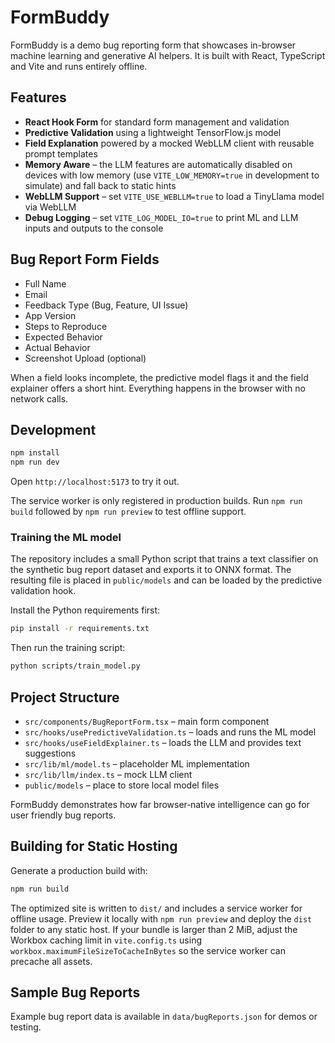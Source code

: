 # FormBuddy

FormBuddy is a demo bug reporting form that showcases in-browser machine learning and generative AI helpers. It is built with React, TypeScript and Vite and runs entirely offline.

## Features

- **React Hook Form** for standard form management and validation
- **Predictive Validation** using a lightweight TensorFlow.js model
- **Field Explanation** powered by a mocked WebLLM client with reusable prompt templates
- **Memory Aware** – the LLM features are automatically disabled on devices with low memory (use `VITE_LOW_MEMORY=true` in development to simulate) and fall back to static hints
- **WebLLM Support** – set `VITE_USE_WEBLLM=true` to load a TinyLlama model via WebLLM
- **Debug Logging** – set `VITE_LOG_MODEL_IO=true` to print ML and LLM inputs and outputs to the console

## Bug Report Form Fields

- Full Name
- Email
- Feedback Type (Bug, Feature, UI Issue)
- App Version
- Steps to Reproduce
- Expected Behavior
- Actual Behavior
- Screenshot Upload (optional)

When a field looks incomplete, the predictive model flags it and the field explainer offers a short hint. Everything happens in the browser with no network calls.

## Development

```bash
npm install
npm run dev
```

Open `http://localhost:5173` to try it out.

The service worker is only registered in production builds. Run `npm run build`
followed by `npm run preview` to test offline support.

### Training the ML model

The repository includes a small Python script that trains a text
classifier on the synthetic bug report dataset and exports it to ONNX
format.  The resulting file is placed in `public/models` and can be
loaded by the predictive validation hook.

Install the Python requirements first:

```bash
pip install -r requirements.txt
```

Then run the training script:

```bash
python scripts/train_model.py
```

## Project Structure

- `src/components/BugReportForm.tsx` – main form component
- `src/hooks/usePredictiveValidation.ts` – loads and runs the ML model
- `src/hooks/useFieldExplainer.ts` – loads the LLM and provides text suggestions
- `src/lib/ml/model.ts` – placeholder ML implementation
- `src/lib/llm/index.ts` – mock LLM client
- `public/models` – place to store local model files

FormBuddy demonstrates how far browser‑native intelligence can go for user friendly bug reports.

## Building for Static Hosting

Generate a production build with:

```bash
npm run build
```

The optimized site is written to `dist/` and includes a service worker for offline usage. Preview it locally with `npm run preview` and deploy the `dist` folder to any static host.
If your bundle is larger than 2 MiB, adjust the Workbox caching limit in
`vite.config.ts` using `workbox.maximumFileSizeToCacheInBytes` so the service
worker can precache all assets.

## Sample Bug Reports

Example bug report data is available in `data/bugReports.json` for demos or testing.
